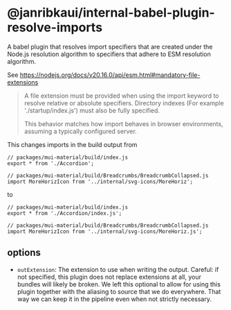 # @janribkaui/internal-babel-plugin-resolve-imports

A babel plugin that resolves import specifiers that are created under the Node.js resolution algorithm to specifiers that adhere to ESM resolution algorithm.

See https://nodejs.org/docs/v20.16.0/api/esm.html#mandatory-file-extensions

> A file extension must be provided when using the import keyword to resolve relative or absolute specifiers. Directory indexes (For example './startup/index.js') must also be fully specified.
>
> This behavior matches how import behaves in browser environments, assuming a typically configured server.

This changes imports in the build output from

```tsx
// packages/mui-material/build/index.js
export * from './Accordion';

// packages/mui-material/build/Breadcrumbs/BreadcrumbCollapsed.js
import MoreHorizIcon from '../internal/svg-icons/MoreHoriz';
```

to

```tsx
// packages/mui-material/build/index.js
export * from './Accordion/index.js';

// packages/mui-material/build/Breadcrumbs/BreadcrumbCollapsed.js
import MoreHorizIcon from '../internal/svg-icons/MoreHoriz.js';
```

## options

- `outExtension`: The extension to use when writing the output. Careful: if not specified, this plugin does not replace extensions at all, your bundles will likely be broken. We left this optional to allow for using this plugin together with the aliasing to source that we do everywhere. That way we can keep it in the pipeline even when not strictly necessary.
